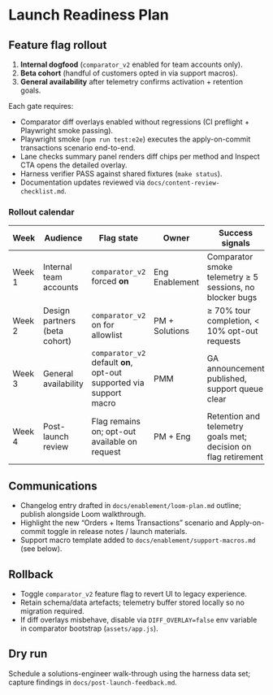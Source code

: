 # Launch Readiness Plan

## Feature flag rollout
1. **Internal dogfood** (`comparator_v2` enabled for team accounts only).
2. **Beta cohort** (handful of customers opted in via support macros).
3. **General availability** after telemetry confirms activation + retention goals.

Each gate requires:
- Comparator diff overlays enabled without regressions (CI preflight + Playwright smoke passing).
- Playwright smoke (`npm run test:e2e`) executes the apply-on-commit transactions scenario end-to-end.
- Lane checks summary panel renders diff chips per method and Inspect CTA opens the detailed overlay.
- Harness verifier PASS against shared fixtures (`make status`).
- Documentation updates reviewed via `docs/content-review-checklist.md`.

### Rollout calendar
| Week | Audience | Flag state | Owner | Success signals |
| --- | --- | --- | --- | --- |
| Week 1 | Internal team accounts | `comparator_v2` forced **on** | Eng Enablement | Comparator smoke telemetry ≥ 5 sessions, no blocker bugs |
| Week 2 | Design partners (beta cohort) | `comparator_v2` on for allowlist | PM + Solutions | ≥ 70% tour completion, < 10% opt-out requests |
| Week 3 | General availability | `comparator_v2` default **on**, opt-out supported via support macro | PMM | GA announcement published, support queue clear |
| Week 4 | Post-launch review | Flag remains on; opt-out available on request | PM + Eng | Retention and telemetry goals met; decision on flag retirement |

## Communications
- Changelog entry drafted in `docs/enablement/loom-plan.md` outline; publish alongside Loom walkthrough.
- Highlight the new “Orders + Items Transactions” scenario and Apply-on-commit toggle in release notes / launch materials.
- Support macro template added to `docs/enablement/support-macros.md` (see below).

## Rollback
- Toggle `comparator_v2` feature flag to revert UI to legacy experience.
- Retain schema/data artefacts; telemetry buffer stored locally so no migration required.
- If diff overlays misbehave, disable via `DIFF_OVERLAY=false` env variable in comparator bootstrap (`assets/app.js`).

## Dry run
Schedule a solutions-engineer walk-through using the harness data set; capture findings in `docs/post-launch-feedback.md`.

